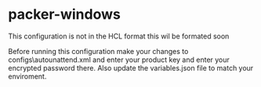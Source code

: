 # packer-windows

This configuration is not in the HCL format this wil be formated soon 

Before running this configuration make your changes to configs\autounattend.xml and enter your product key and enter your encrypted password there. Also update the variables.json file to match your enviroment.
